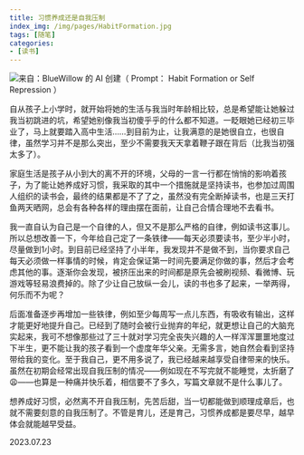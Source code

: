 ```yaml
---
title: 习惯养成还是自我压制
index_img: /img/pages/HabitFormation.jpg
tags: [随笔]
categories:
- [读书]
---
```


![来自：BlueWillow 的 AI 创建（ Prompt： Habit Formation or Self Repression ）](/img/pages/HabitFormation.jpg)

自从孩子上小学时，就开始将她的生活与我当时年龄相比较，总是希望能让她躲过我当初跳进的坑，希望她别像我当初傻乎乎的什么都不知道。一眨眼她已经初三毕业了，马上就要踏入高中生活……到目前为止，让我满意的是她很自立，也很自律，虽然学习并不是那么突出，至少不需要我天天拿着鞭子跟在背后（比我当初强太多了）。

家庭生活是孩子从小到大的离不开的环境，父母的一言一行都在悄悄的影响着孩子，为了能让她养成好习惯，我采取的其中一个措施就是坚持读书，也参加过周围人组织的读书会，最终的结果都是不了了之，虽然没有完全断掉读书，也是三天打鱼两天晒网，总会有各种各样的理由摆在面前，让自己合情合理地不去看书。

我一直自认为自己是一个自律的人，但又不是那么严格的自律，例如读书这事儿。所以总想改善一下，今年给自己定了一条铁律——每天必须要读书，至少半小时，尽量做到1小时。到目前已经坚持了小半年，我发现并不是做不到，当你要求自己每天必须做一样事情的时候，肯定会保证第一时间先要满足你做的事，然后才会考虑其他的事。逐渐你会发现，被挤压出来的时间都是原先会被刷视频、看微博、玩游戏等轻易浪费掉的。除了少让自己放纵一会儿，读的书也多了起来，一举两得，何乐而不为呢？

后面准备逐步再增加一些铁律，例如至少每周写一点儿东西，有吸收有输出，这样才能更好地提升自己。已经到了随时会被行业抛弃的年纪，就更想让自己的大脑充实起来，我可不想像那些过了三十就对学习完全丧失兴趣的人一样浑浑噩噩地度过下半生，更不能让我的孩子看到一个虚度年华父亲。无需多言，她自然会看到坚持带给我的变化。至于我自己，更不用多说了，我已经越来越享受自律带来的快乐。虽然在初期会经常出现自我压制的情况——例如现在不写完就不能睡觉，太折磨了😩——也算是一种痛并快乐着，相信要不了多久，写篇文章就不是什么事儿了。

想养成好习惯，必然离不开自我压制，先苦后甜，当一切都能做到顺理成章后，也就不需要刻意的自我压制了。不管是育儿，还是育己，习惯养成都是要尽早，越早体会就能越早受益。

2023.07.23


